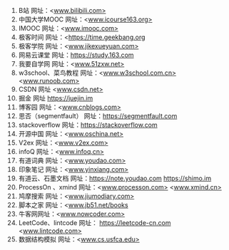 1. B站 网址：<www.bilibili.com>
2. 中国大学MOOC 网址：<www.icourse163.org>
3. IMOOC 网址：<www.imooc.com>
4. 极客时间 网址：<https://time.geekbang.org
5. 极客学院 网址：<www.jikexueyuan.com>
6. 网易云课堂 网址：<https://study.163.com>
7. 我要自学网 网址：<www.51zxw.net>
8. w3school、菜鸟教程 网址：<www.w3school.com.cn>  <www.runoob.com>
9. CSDN 网址 <www.csdn.net>
10. 掘金 网址 <https://juejin.im>
11. 博客园 网址：<www.cnblogs.com>
12. 思否（segmentfault） 网址：<https://segmentfault.com>
13. stackoverflow 网址：<https://stackoverflow.com>
14. 开源中国 网址：<www.oschina.net>
15. V2ex 网址：<www.v2ex.com>
16. infoQ 网址：<www.infoq.cn>
17. 有道词典 网址：<www.youdao.com>
18. 印象笔记 网址：<www.yinxiang.com>
19. 有道云、石墨文档 网址：<https://note.youdao.com> <https://shimo.im>
20. ProcessOn 、xmind 网址：<www.processon.com> <www.xmind.cn>
21. 鸠摩搜索 网址：<www.jiumodiary.com>
22. 脚本之家 网址：<www.jb51.net/books
23. 牛客网网址：<www.nowcoder.com>
24. LeetCode、lintcode 网址： <https://leetcode-cn.com> <www.lintcode.com>
25. 数据结构模拟 网址：<www.cs.usfca.edu>
